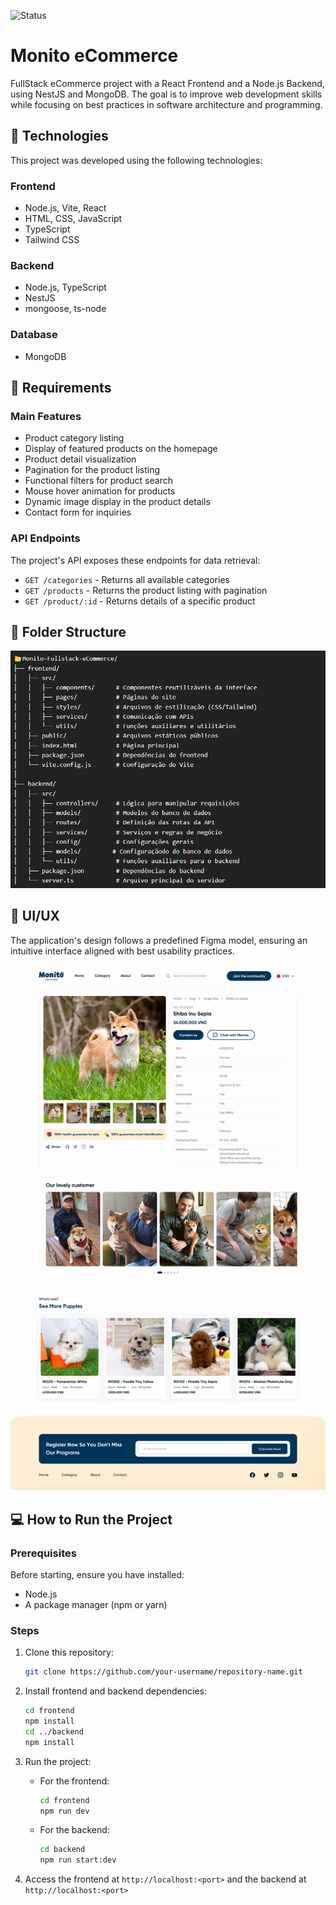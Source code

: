 ![Status](https://img.shields.io/badge/Status-In_Development-blue)

# Monito eCommerce

FullStack eCommerce project with a React Frontend and a Node.js Backend, using NestJS and MongoDB. The goal is to improve web development skills while focusing on best practices in software architecture and programming.

## 🚀 Technologies

This project was developed using the following technologies:

### **Frontend**

-   Node.js, Vite, React
-   HTML, CSS, JavaScript
-   TypeScript
-   Tailwind CSS

### **Backend**

-   Node.js, TypeScript
-   NestJS
-   mongoose, ts-node

### **Database**

-   MongoDB

## 📌 Requirements

### **Main Features**

-   Product category listing
-   Display of featured products on the homepage
-   Product detail visualization
-   Pagination for the product listing
-   Functional filters for product search
-   Mouse hover animation for products
-   Dynamic image display in the product details
-   Contact form for inquiries

### **API Endpoints**

The project's API exposes these endpoints for data retrieval:

-   `GET /categories` - Returns all available categories
-   `GET /products` - Returns the product listing with pagination
-   `GET /product/:id` - Returns details of a specific product

## 📂 Folder Structure

![Folder Structure](docs/folders.png)

## 🎨 UI/UX

The application's design follows a predefined Figma model, ensuring an intuitive interface aligned with best usability practices.

![Template](docs/product.png)

## 💻 How to Run the Project

### **Prerequisites**

Before starting, ensure you have installed:

-   Node.js
-   A package manager (npm or yarn)

### **Steps**

1. Clone this repository:

    ```sh
    git clone https://github.com/your-username/repository-name.git
    ```

2. Install frontend and backend dependencies:

    ```sh
    cd frontend
    npm install
    cd ../backend
    npm install
    ```

3. Run the project:

    - For the frontend:

        ```sh
        cd frontend
        npm run dev
        ```

    - For the backend:

        ```sh
        cd backend
        npm run start:dev
        ```

4. Access the frontend at `http://localhost:<port>` and the backend at `http://localhost:<port>`
